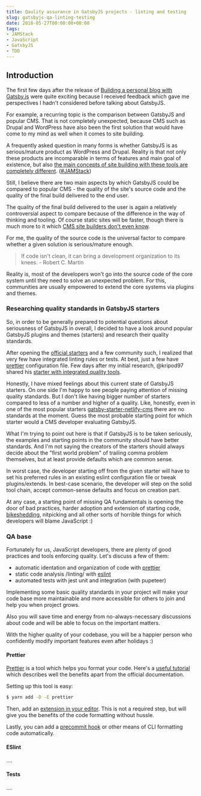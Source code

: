 ```yaml
---
title: Qaulity assurance in GatsbyJS projects - linting and testing
slug: gatsbyjs-qa-linting-testing
date: 2018-05-27T00:00:00+00:00
tags:
- JAMStack
- JavaScript
- GatsbyJS
- TDD
---
```


## Introduction

The first few days after the release of [Building a personal blog with Gatsby.js](https://skl.sh/2HATDlg) were quite exciting because I received feedback which gave me perspectives I hadn't considered before talking about GatsbyJS.

For example, a recurring topic is the comparison between GatsbyJS and popular CMS. That is not completely unexpected, because CMS such as Drupal and WordPress have also been the first solution that would have come to my mind as well when it comes to site building.

A frequently asked question in many forms is whether GatsbyJS is as serious/mature product as WordPress and Drupal. Reality is that not only these products are incomparable in terms of features and main goal of existence, but also [the main concepts of site building with these tools are completely different](/learn-gatsbyjs). ([#JAMStack](/tags/jamstack))

Still, I believe there are two main aspects by which GatsbyJS could be compared to popular CMS - the quality of the site's source code and the quality of the final build delivered to the end user.

The quality of the final build delivered to the user is again a relatively controversial aspect to compare because of the difference in the way of thinking and tooling. Of course static sites will be faster, though there is much more to it which [CMS site builders don't even know](https://www.gatsbyjs.org/blog/2017-09-13-why-is-gatsby-so-fast/).

For me, the quality of the source code is the universal factor to compare whether a given solution is serious/mature enough.

> If code isn't clean, it can bring a development organization to its knees. - Robert C. Martin

Reality is, most of the developers won't go into the source code of the core system until they need to solve an unexpected problem. For this, communities are usually empowered to extend the core systems via plugins and themes.

### Researching quality standards in GatsbyJS starters

So, in order to be generally prepared to potential questions about seriousness of GatsbyJS in overall, I decided to have a look around popular GatsbyJS plugins and themes (starters) and research their quality standards.

After opening the [official starters](https://www.gatsbyjs.org/docs/gatsby-starters/) and a few community such, I realized that very few have integrated linting rules or tests. At best, just a few have [prettier](https://prettier.io/) configuration file. Few days after my initial research, @kripod97 shared his [starter with integrated quality tools](https://twitter.com/kripod97/status/996408272579104768).

Honestly, I have mixed feelings about this current state of GatsbyJS starters. On one side I'm happy to see people paying attention of missing quality standards. But I don't like having bigger number of starters compared to less of a number and higher of a quality. Like, honestly, even in one of the most popular starters [gatsby-starter-netlify-cms](https://github.com/AustinGreen/gatsby-starter-netlify-cms) there are no standards at the moment. Guess the most probable starting point for which starter would a CMS developer evaluating GatsbyJS.

What I'm trying to point out here is that if GatsbyJS is to be taken seriously, the examples and starting points in the community should have better standards. And I'm not saying the creators of the starters should always decide about the "first world problem" of trailing comma problem themselves, but at least provide defaults which are common sense.

In worst case, the developer starting off from the given starter will have to set his preferred rules in an existing eslint configuration file or tweak plugins/extends. In best-case scenario, the developer will step on the solid tool chain, accept common-sense defaults and focus on creation part.

At any case, a starting point of missing QA fundamentals is opening the door of bad practices, harder adoption and extension of starting code, [bikeshedding](https://en.wiktionary.org/wiki/bikeshedding), nitpicking and all other sorts of horrible things for which developers will blame JavaScript :)

### QA base

Fortunately for us, JavaScript developers, there are plenty of good practices and tools enforcing quality. Let's discuss a few of them:

* automatic identation and organization of code with [prettier](https://prettier.io/)
* static code analysis /linting/ with [eslint](https://eslint.org/)
* automated tests with jest unit and integration (with pupeteer)

Implementing some basic quality standards in your project will make your code base more maintainable and more accessible for others to join and help you when project grows.

Also you will save time and energy from no-always-necessary discussions about code and will be able to focus on the important matters.

With the higher quality of your codebase, you will be a happier person who confidently modify important features even after holidays :)

#### Prettier

[Prettier](https://prettier.io/) is a tool which helps you format your code. Here's a [useful tutorial](https://swizec.com/blog/love-letter-prettier/swizec/7909) which describes well the benefits apart from the official documentation.

Setting up this tool is easy:

```sh
$ yarn add -D -E prettier
```

Then, add an [extension in your editor](https://prettier.io/docs/en/editors.html). This is not a required step, but will give you the benefits of the code formatting without hussle.

Lastly, you can add a [precommit hook](https://prettier.io/docs/en/precommit.html) or other means of CLI formatting code automatically.

#### ESlint

....

#### Tests

....
